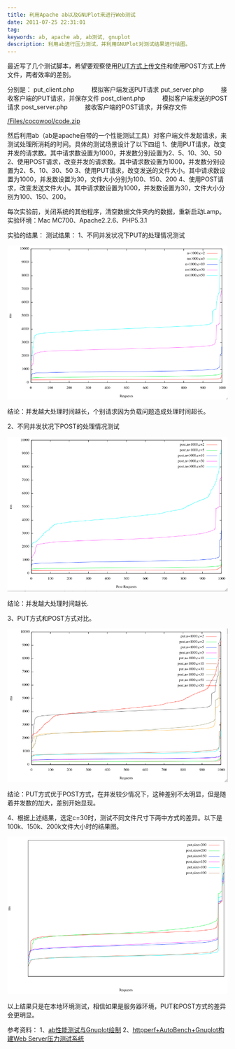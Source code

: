 ```yaml
---
title: 利用Apache ab以及GNUPlot来进行Web测试
date: 2011-07-25 22:31:01
tag: 
keywords: ab, apache ab, ab测试, gnuplot
description: 利用ab进行压力测试，并利用GNUPlot对测试结果进行绘图。
---
```


最近写了几个测试脚本，希望要观察使用[PUT方式上传文件](http://www.cnblogs.com/cocowool/archive/2010/05/31/1748180.html)和使用POST方式上传文件，两者效率的差别。

分别是：
put_client.php          模拟客户端发送PUT请求
put_server.php          接收客户端的PUT请求，并保存文件
post_client.php          模拟客户端发送的POST请求
post_server.php          接收客户端的POST请求，并保存文件

[/Files/cocowool/code.zip](http://files.cnblogs.com/cocowool/code.zip)

然后利用ab（ab是apache自带的一个性能测试工具）对客户端文件发起请求，来测试处理所消耗的时间。具体的测试场景设计了以下四组
1、使用PUT请求，改变并发的请求数。其中请求数设置为1000，并发数分别设置为2、5、10、30、50
2、使用POST请求，改变并发的请求数。其中请求数设置为1000，并发数分别设置为2、5、10、30、50
3、使用PUT请求，改变发送的文件大小。其中请求数设置为1000，并发数设置为30，文件大小分别为100、150、200
4、使用POST请求，改变发送文件大小。其中请求数设置为1000，并发数设置为30，文件大小分别为100、150、200。


每次实验前，关闭系统的其他程序，清空数据文件夹内的数据，重新启动Lamp。
实验环境：Mac MC700、Apache2.2.6、PHP5.3.1

实验的结果：
测试结果：
1、不同并发状况下PUT的处理情况测试

![](./20110725-ab-test/put_1000_c.png)

结论：并发越大处理时间越长，个别请求因为负载问题造成处理时间超长。

2、不同并发状况下POST的处理情况测试

![](./20110725-ab-test/post_1000_c.png)

结论：并发越大处理时间越长.

3、PUT方式和POST方式对比。

![](./20110725-ab-test/post_vs_put.png)

结论：PUT方式优于POST方式，在并发较少情况下，这种差别不太明显，但是随着并发数的加大，差别开始显现。

4、根据上述结果，选定c=30时，测试不同文件尺寸下两中方式的差异。以下是100k、150k、200k文件大小时的结果图。

![](./20110725-ab-test/change_size.png)

以上结果只是在本地环境测试，相信如果是服务器环境，PUT和POST方式的差异会更明显。

参考资料：
1、[ab性能测试与Gnuplot绘制](http://cryolite.iteye.com/blog/351245)
2、[httpperf+AutoBench+Gnuplot构建Web Server压力测试系统](http://www.inanu.net/post/381.html)